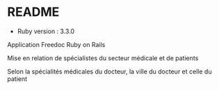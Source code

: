 # README


* Ruby version : 3.3.0

Application Freedoc Ruby on Rails 

Mise en relation de spécialistes du secteur médicale et de patients

Selon la spécialités médicales du docteur, la ville du docteur et celle du patient
